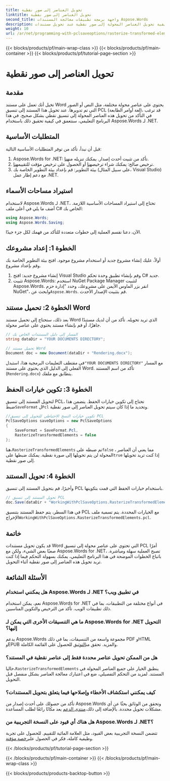 ```yaml
---
title: تحويل العناصر إلى صور نقطية
linktitle: تحويل العناصر إلى صور نقطية
second_title: واجهة برمجة تطبيقات معالجة المستندات Aspose.Words
description: تعرف على كيفية تحويل العناصر المحولة إلى صور نقطية عند تحويل مستندات Word إلى تنسيق PCL باستخدام Aspose.Words for .NET. يتضمن هذا الدليل دليلاً خطوة بخطوة.
weight: 10
url: /ar/net/programming-with-pclsaveoptions/rasterize-transformed-elements/
---
```


{{< blocks/products/pf/main-wrap-class >}}
{{< blocks/products/pf/main-container >}}
{{< blocks/products/pf/tutorial-page-section >}}

# تحويل العناصر إلى صور نقطية

## مقدمة

تخيل أنك تعمل على مستند Word يحتوي على عناصر محولة مختلفة، مثل النص أو الصور التي تم تدويرها. عند تحويل هذا المستند إلى تنسيق PCL (لغة أوامر الطابعة)، قد ترغب في التأكد من تحويل هذه العناصر المحولة إلى تنسيق نقطي بشكل صحيح. في هذا البرنامج التعليمي، سنتعمق في كيفية تحقيق ذلك باستخدام Aspose.Words لـ .NET.

## المتطلبات الأساسية

قبل أن نبدأ، تأكد من توفر المتطلبات الأساسية التالية:

1.  Aspose.Words for .NET: تأكد من تثبيت أحدث إصدار. يمكنك تنزيله من[هنا](https://releases.aspose.com/words/net/).
2.  ترخيص صالح: يمكنك شراء ترخيص[هنا](https://purchase.aspose.com/buy) أو الحصول على ترخيص مؤقت للتقييم[هنا](https://purchase.aspose.com/temporary-license/).
3. بيئة التطوير: قم بإعداد بيئة التطوير الخاصة بك (على سبيل المثال، Visual Studio) مع دعم إطار عمل .NET.

## استيراد مساحات الأسماء

لاستخدام Aspose.Words لـ .NET، تحتاج إلى استيراد المساحات الأساسية اللازمة. أضف ما يلي في أعلى ملف C# الخاص بك:

```csharp
using Aspose.Words;
using Aspose.Words.Saving;
```

الآن، دعنا نقسم العملية إلى خطوات متعددة للتأكد من فهمك لكل جزء جيدًا.

## الخطوة 1: إعداد مشروعك

أولاً، عليك إنشاء مشروع جديد أو استخدام مشروع موجود. افتح بيئة التطوير الخاصة بك وقم بإعداد مشروع.

1. إنشاء مشروع جديد: افتح Visual Studio وقم بإنشاء تطبيق وحدة تحكم C# جديد.
2.  تثبيت Aspose.Words: استخدم NuGet Package Manager لتثبيت Aspose.Words. انقر بزر الماوس الأيمن على مشروعك، وحدد "إدارة حزم NuGet"، وابحث عن`Aspose.Words`. قم بتثبيت الإصدار الأحدث.

## الخطوة 2: تحميل مستند Word

بعد ذلك، ستحتاج إلى تحميل مستند Word الذي تريد تحويله. تأكد من أن لديك مستندًا جاهزًا، أو قم بإنشاء مستند يحتوي على عناصر محولة.

```csharp
// المسار إلى دليل المستندات الخاص بك
string dataDir = "YOUR DOCUMENTS DIRECTORY";

// تحميل مستند Word
Document doc = new Document(dataDir + "Rendering.docx");
```

 في مقتطف التعليمات البرمجية هذا، استبدل`"YOUR DOCUMENTS DIRECTORY"` مع المسار الفعلي إلى الدليل الذي يحتوي على مستند Word. تأكد من اسم المستند (`Rendering.docx`) يتطابق مع ملفك.

## الخطوة 3: تكوين خيارات الحفظ

 لتحويل المستند إلى تنسيق PCL، تحتاج إلى تكوين خيارات الحفظ. يتضمن هذا ضبط`SaveFormat` ل`Pcl` وتحديد ما إذا كان سيتم تحويل العناصر إلى صور نقطية.

```csharp
//تكوين خيارات النسخ الاحتياطي للتحويل إلى تنسيق PCL
PclSaveOptions saveOptions = new PclSaveOptions
{
    SaveFormat = SaveFormat.Pcl,
    RasterizeTransformedElements = false
};
```

 هنا،`RasterizeTransformedElements` تم ضبطه على`false` ، مما يعني أن العناصر المحولة لن يتم تحويلها إلى صورة نقطية. يمكنك ضبطها على`true` إذا كنت تريد تحويلها إلى صور نقطية.

## الخطوة 4: تحويل المستند

وأخيرًا، قم بتحويل المستند إلى تنسيق PCL باستخدام خيارات الحفظ التي قمت بتكوينها.

```csharp
// تحويل المستند إلى تنسيق PCL
doc.Save(dataDir + "WorkingWithPclSaveOptions.RasterizeTransformedElements.pcl", saveOptions);
```

 في هذا السطر، يتم حفظ المستند بتنسيق PCL مع الخيارات المحددة. يتم تسمية ملف الإخراج`WorkingWithPclSaveOptions.RasterizeTransformedElements.pcl`.

## خاتمة

قد يكون تحويل مستندات Word التي تحتوي على عناصر محولة إلى تنسيق PCL أمرًا صعبًا بعض الشيء، ولكن مع Aspose.Words for .NET، تصبح العملية سهلة ومباشرة. باتباع الخطوات الموضحة في هذا البرنامج التعليمي، يمكنك بسهولة التحكم فيما إذا كنت تريد تحويل هذه العناصر إلى صور نقطية أثناء التحويل.

## الأسئلة الشائعة

### هل يمكنني استخدام Aspose.Words لـ .NET في تطبيق ويب؟  
نعم، يمكن استخدام Aspose.Words for .NET في أنواع مختلفة من التطبيقات، بما في ذلك تطبيقات الويب. تأكد من الترخيص والتكوين المناسبين.

### ما هي التنسيقات الأخرى التي يمكن لـ Aspose.Words for .NET التحويل إليها؟  
يدعم Aspose.Words مجموعة واسعة من التنسيقات، بما في ذلك PDF وHTML وEPUB والمزيد. تحقق من[التوثيق](https://reference.aspose.com/words/net/) للحصول على القائمة الكاملة.

### هل من الممكن تحويل عناصر محددة فقط إلى عناصر نقطية في المستند؟  
 حاليا،`RasterizeTransformedElements` ينطبق الخيار على جميع العناصر المحولة في المستند. لمزيد من التحكم التفصيلي، ضع في اعتبارك معالجة العناصر بشكل منفصل قبل التحويل.

### كيف يمكنني استكشاف الأخطاء وإصلاحها فيما يتعلق بتحويل المستندات؟  
 تأكد من حصولك على أحدث إصدار من Aspose.Words وتحقق من الوثائق بحثًا عن أي مشكلات تحويل محددة. بالإضافة إلى ذلك،[منتدى الدعم](https://forum.aspose.com/c/words/8) يعد مكانًا رائعًا لطلب المساعدة.

### هل هناك أي قيود على النسخة التجريبية من Aspose.Words لـ .NET؟  
 تتضمن النسخة التجريبية بعض القيود، مثل العلامة المائية للتقييم. للحصول على تجربة وظيفية كاملة، فكر في الحصول على[رخصة مؤقتة](https://purchase.aspose.com/temporary-license/).

{{< /blocks/products/pf/tutorial-page-section >}}

{{< /blocks/products/pf/main-container >}}
{{< /blocks/products/pf/main-wrap-class >}}

{{< blocks/products/products-backtop-button >}}
